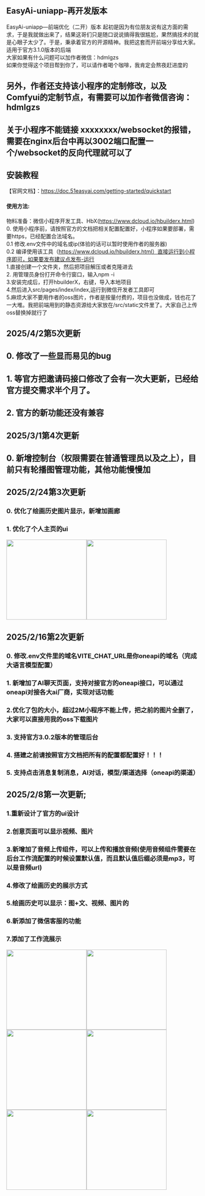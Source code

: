 ## EasyAi-uniapp-再开发版本
EasyAi-uniapp—前端优化（二开）版本
起初是因为有位朋友说有这方面的需求，于是我就做出来了，结果这哥们只是随口说说搞得我很尴尬，果然搞技术的就是心眼子太少了。于是，秉承着官方的开源精神。我把这套而开前端分享给大家。适用于官方3.1.0版本的后端  
大家如果有什么问题可以加作者微信：hdmlgzs  
如果你觉得这个项目帮到你了，可以请作者喝个咖啡，我肯定会熬夜赶进度的    
## 另外，作者还支持该小程序的定制修改，以及Comfyui的定制节点，有需要可以加作者微信咨询：hdmlgzs  
## 关于小程序不能链接 xxxxxxxx/websocket的报错，需要在nginx后台中再以3002端口配置一个/websocket的反向代理就可以了



## 安装教程  
【官网文档】：https://doc.51easyai.com/getting-started/quickstart

#### 使用方法:  
物料准备：微信小程序开发工具、HbX(https://www.dcloud.io/hbuilderx.html)  
0. 使用小程序前，请按照官方的文档把相关配置配置好，小程序如果要部署，需要https，已经配置合法域名。  
0.1 修改.env文件中的域名或ip(体验的话可以暂时使用作者的服务器)  
0.2 编译使用该工具（https://www.dcloud.io/hbuilderx.html）直接运行到小程序即可，如果要发布建议点发布-运行  
1.直接创建一个文件夹，然后把项目解压或者克隆进去  
2. 用管理员身份打开命令行窗口，输入npm -i   
3.安装完成后，打开hbuilderX，右键，导入本地项目  
4.然后进入src/pages/index/index,运行到微信开发者工具即可  
5.麻烦大家不要用作者的oss图片，作者是按量付费的，项目也没做成，钱也花了一大堆。我把前端用到的静态资源给大家放在/src/static文件里了。大家自己上传oss替换掉就行了

## 2025/4/2第5次更新  
## 0. 修改了一些显而易见的bug  
## 1. 等官方把邀请码接口修改了会有一次大更新，已经给官方提交需求半个月了。
## 2. 官方的新功能还没有兼容

## 2025/3/1第4次更新  
## 0.  新增控制台（权限需要在普通管理员以及之上），目前只有轮播图管理功能，其他功能慢慢加  


      


## 2025/2/24第3次更新  
### 0. 优化了绘画历史图片显示，新增加画廊  
### 1. 优化了个人主页的ui 
<img src="https://github.com/chinahu-woker/easyai2work/blob/master/20250224myself.png" width="210px"/><img src="https://github.com/chinahu-woker/easyai2work/blob/master/pic.png" width="210px"/>

  
  
  
## 2025/2/16第2次更新
### 0. 修改.env文件里的域名VITE_CHAT_URL是你oneapi的域名（完成大语言模型配置）
### 1. 新增加了AI聊天页面，支持对接官方的oneapi接口，可以通过oneapi对接各大ai厂商，实现对话功能    
### 2.优化了包的大小，超过2M小程序不能上传，把之前的图片全删了，大家可以直接用我的oss下载图片  
### 3. 支持官方3.0.2版本的管理后台  
### 4. 搭建之前请按照官方文档把所有的配置都配置好！！！  
### 5. 支持点击消息复制消息，AI对话，模型/渠道选择（oneapi的渠道）

  
## 2025/2/8第一次更新;
### 1.重新设计了官方的ui设计
### 2.创意页面可以显示视频、图片
### 3.新增加了音频上传组件，可以上传和播放音频(使用音频组件需要在后台工作流配置的时候设置默认值，而且默认值后缀必须是mp3，可以是音频url)
### 4.修改了绘画历史的展示方式
### 5.绘画历史可以显示：图+文、视频、图片的
### 6.新添加了微信客服的功能
### 7.添加了工作流展示
<img src="https://github.com/chinahu-woker/easyai2work/blob/master/%E5%BE%AE%E4%BF%A1%E6%88%AA%E5%9B%BE_20250208193439.png" width="210px"/><img src="https://github.com/chinahu-woker/easyai2work/blob/master/%E5%BE%AE%E4%BF%A1%E6%88%AA%E5%9B%BE_20250208193548.png" width="210px"><img src="https://github.com/chinahu-woker/easyai2work/blob/master/%E5%BE%AE%E4%BF%A1%E6%88%AA%E5%9B%BE_20250208193616.png" width="210px"><img src="https://github.com/chinahu-woker/easyai2work/blob/master/%E5%BE%AE%E4%BF%A1%E6%88%AA%E5%9B%BE_20250208193623.png" width="210px"><img src="https://github.com/chinahu-woker/easyai2work/blob/master/%E5%BE%AE%E4%BF%A1%E6%88%AA%E5%9B%BE_20250208193627.png" width="210px"><img src="https://github.com/chinahu-woker/easyai2work/blob/master/%E5%BE%AE%E4%BF%A1%E6%88%AA%E5%9B%BE_20250208193635.png" width="210px">









